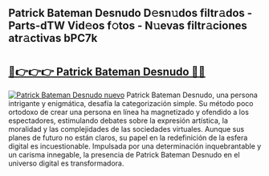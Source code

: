 ## Patrick Bateman Desnudo D𝚎sn𝚞dos filtr𝚊dos - Parts-dTW Vid𝚎os f𝚘tos - N𝚞evas filtr𝚊ciones atr𝚊ctivas bPC7k

# <h2><a href="http://mb4nf2.tromn.icu/?c=Patrick+Bateman+Desnudo">🔗👉👉👉 Patrick Bateman Desnudo 🔗🔗</a></h2>

[![Patrick Bateman Desnudo nuevo](https://i.imgur.com/pEAQMta.gif)](http://mb4nf2.tromn.icu/?c=Patrick+Bateman+Desnudo)
Patrick Bateman Desnudo, una persona intrigante y enigmática, desafía la categorización simple. Su método poco ortodoxo de crear una persona en línea ha magnetizado y ofendido a los espectadores, estimulando debates sobre la expresión artística, la moralidad y las complejidades de las sociedades virtuales. Aunque sus planes de futuro no están claros, su papel en la redefinición de la esfera digital es incuestionable. Impulsada por una determinación inquebrantable y un carisma innegable, la presencia de Patrick Bateman Desnudo en el universo digital es transformadora.
